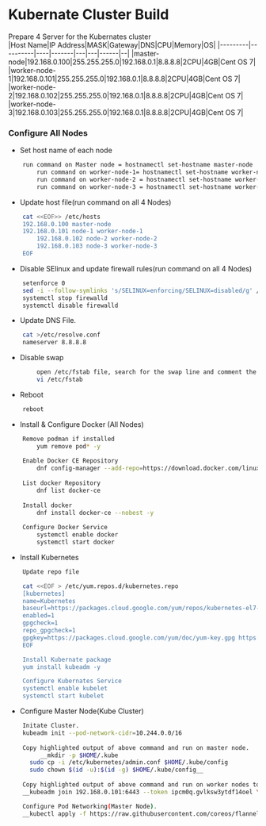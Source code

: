 # Kubernate Cluster Build

Prepare 4 Server for the Kubernates cluster  
|Host Name|IP Address|MASK|Gateway|DNS|CPU|Memory|OS|
|---------|----------|----|-------|---|---|------|--|
|master-node|192.168.0.100|255.255.255.0|192.168.0.1|8.8.8.8|2CPU|4GB|Cent OS 7|
|worker-node-1|192.168.0.101|255.255.255.0|192.168.0.1|8.8.8.8|2CPU|4GB|Cent OS 7|
|worker-node-2|192.168.0.102|255.255.255.0|192.168.0.1|8.8.8.8|2CPU|4GB|Cent OS 7|
|worker-node-3|192.168.0.103|255.255.255.0|192.168.0.1|8.8.8.8|2CPU|4GB|Cent OS 7|

### Configure All Nodes
* Set host name of each node
```sh
	run command on Master node = hostnamectl set-hostname master-node
    	run command on worker-node-1= hostnamectl set-hostname worker-node-1
    	run command on worker-node-2 = hostnamectl set-hostname worker-node-2
    	run command on worker-node-3 = hostnamectl set-hostname worker-node-3
```
* Update host file(run command on all 4 Nodes)
```sh
	cat <<EOF>> /etc/hosts
	192.168.0.100 master-node
	192.168.0.101 node-1 worker-node-1
    	192.168.0.102 node-2 worker-node-2
    	192.168.0.103 node-3 worker-node-3
	EOF
```
* Disable SElinux and update firewall rules(run command on all 4 Nodes)
```sh
	setenforce 0
	sed -i --follow-symlinks 's/SELINUX=enforcing/SELINUX=disabled/g' /etc/sysconfig/selinux
	systemctl stop firewalld
	systemctl disable firewalld
```
* Update DNS File.
```sh
	cat >/etc/resolve.conf
	nameserver 8.8.8.8
```
* Disable swap
```sh
		open /etc/fstab file, search for the swap line and comment the entire line by adding a # (hashtag) sign in front of the line
		vi /etc/fstab
```
* Reboot
```sh
	reboot
```
* Install & Configure Docker (All Nodes)
```sh
	Remove podman if installed
        yum remove pod* -y
    
	Enable Docker CE Repository
        dnf config-manager --add-repo=https://download.docker.com/linux/centos/docker-ce.repo
	
	List docker Repository
        dnf list docker-ce
    	
	Install docker
        dnf install docker-ce --nobest -y
    	
	Configure Docker Service
        systemctl enable docker
        systemctl start docker
```
* Install Kubernetes

```sh
	Update repo file

	cat <<EOF > /etc/yum.repos.d/kubernetes.repo
	[kubernetes]
	name=Kubernetes
	baseurl=https://packages.cloud.google.com/yum/repos/kubernetes-el7-x86_64
	enabled=1
	gpgcheck=1
	repo_gpgcheck=1
	gpgkey=https://packages.cloud.google.com/yum/doc/yum-key.gpg https://packages.cloud.google.com/yum/doc/rpm-package-key.gpg
	EOF

	Install Kubernate package 
	yum install kubeadm -y

	Configure Kubernates Service
	systemctl enable kubelet
	systemctl start kubelet
```
* Configure Master Node(Kube Cluster)
```sh
	Initate Cluster.
	kubeadm init --pod-network-cidr=10.244.0.0/16
        
	Copy highlighted output of above command and run on master node.
     	 __mkdir -p $HOME/.kube
	  sudo cp -i /etc/kubernetes/admin.conf $HOME/.kube/config
	  sudo chown $(id -u):$(id -g) $HOME/.kube/config__
	
	Copy highlighted output of above command and run on worker nodes to join cluster.
	__kubeadm join 192.168.0.101:6443 --token ipcm0q.gvlksw3ytdf14oel \ --discovery-token-ca-cert-hash sha256:7af12851ed2021a9432c722470c399078b41503c06ea37af9198d55b2d1b2878__

	Configure Pod Networking(Master Node).
	__kubectl apply -f https://raw.githubusercontent.com/coreos/flannel/master/Documentation/kube-flannel.yml__
```
